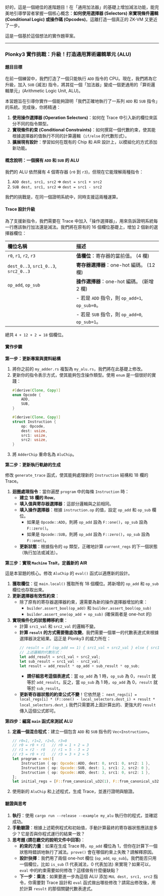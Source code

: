 好的，這是一個絕佳的進階題目！在「通用加法器」的基礎上增加減法功能，能完美地引導學習者掌握一個核心概念：**如何使用選擇器 (Selectors) 來實現條件邏輯 (Conditional Logic) 或操作碼 (Opcodes)**。這離打造一個真正的 ZK-VM 又更近了一步。

這是一個基於這個想法的實作題草案。

---

### **Plonky3 實作挑戰：升級！打造通用算術邏輯單元 (ALU)**

#### **題目目標**

在前一個練習中，我們打造了一個只能執行 `ADD` 指令的 CPU。現在，我們將為它升級，加入 `SUB` (減法) 指令，將其從一個「加法器」變成一個更通用的「算術邏輯單元」(Arithmetic Logic Unit, ALU)。

本習題旨在引導你實作一個能夠證明「我們正確地執行了一系列 `ADD` 和 `SUB` 指令」的系統。完成後，你將精通：

1.  **使用操作選擇器 (Operation Selectors)**：如何在 Trace 中引入新的欄位來區分不同的指令類型。
2.  **實現條件約束 (Conditional Constraints)**：如何撰寫一個代數約束，使其能根據選擇器的值執行不同的計算邏輯（`if/else` 的代數形式）。
3.  **擴展現有設計**：學習如何在既有的 Chip 和 AIR 設計上，以模組化的方式添加新功能。

#### **概念說明：一個擁有 `ADD` 和 `SUB` 的 ALU**

我們的 ALU 依然擁有 4 個寄存器 (`r0` 到 `r3`)，但現在它能理解兩種指令：
1.  `ADD dest, src1, src2`  => `dest = src1 + src2`
2.  `SUB dest, src1, src2`  => `dest = src1 - src2`

我們的挑戰是，在同一個證明系統中，同時支援這兩種運算。

#### **Trace 設計升級**

為了支援新指令，我們需要在 Trace 中加入「操作選擇器」，用來告訴證明系統每一行應該執行加法還是減法。我們將在原有的 16 個欄位基礎上，增加 2 個新的選擇器欄位：

| 欄位名稱 | 描述 |
| :--- | :--- |
| `r0`, `r1`, `r2`, `r3` | **值欄位**：寄存器的當前值。 (4 欄) |
| `dest_0..3`, `src1_0..3`, `src2_0..3` | **寄存器選擇器**：one-hot 編碼。 (12 欄) |
| `op_add`, `op_sub` | **操作選擇器**：one-hot 編碼。 (新增 2 欄) |
| | - 若是 `ADD` 指令，則 `op_add=1`, `op_sub=0`。 |
| | - 若是 `SUB` 指令，則 `op_add=0`, `op_sub=1`。 |

總共 `4 + 12 + 2 = 18` 個欄位。

#### **實作步驟**

**第一步：更新專案與資料結構**

1.  將你之前的 `my_adder.rs` 複製為 `my_alu.rs`，我們將在此基礎上修改。
2.  更新你的指令表示方式，使其能夠包含操作類型。使用 `enum` 是一個很好的實踐：
    ```rust
    #[derive(Clone, Copy)]
    enum Opcode {
        ADD,
        SUB,
    }

    #[derive(Clone, Copy)]
    struct Instruction {
        op: Opcode,
        dest: usize,
        src1: usize,
        src2: usize,
    }
    ```
3.  將 `AdderChip` 重命名為 `AluChip`。

**第二步：更新執行軌跡的生成**

修改 `generate_trace` 函式，使其能夠處理新的 `Instruction` 結構和 18 欄的 Trace。

1.  **迴圈處理指令**：當你遍歷 `program` 中的每條 `Instruction` 時：
    *   **建立 18 欄的 Row**。
    *   **填入值與寄存器選擇器**：這部分邏輯與之前相同。
    *   **填入操作選擇器**：根據 `instruction.op` 的值，設定 `op_add` 和 `op_sub` 欄位。
        *   如果是 `Opcode::ADD`，則將 `op_add` 設為 `F::one()`，`op_sub` 設為 `F::zero()`。
        *   如果是 `Opcode::SUB`，則將 `op_add` 設為 `F::zero()`，`op_sub` 設為 `F::one()`。
    *   **更新狀態**：根據指令的 `op` 類型，正確地計算 `current_regs` 的下一個狀態（執行加法或減法）。

**第三步：實現 `Machine` Trait，定義新的 AIR**

這是本習題的核心。修改 `AluChip` 的 `eval()` 函式以適應新的設計。

1.  **獲取欄位**：從 `main.local()` 獲取所有 18 個欄位。將新增的 `op_add` 和 `op_sub` 欄位也存取出來。
2.  **更新選擇器有效性約束**：
    *   除了原有的寄存器選擇器約束，還需要為新的操作選擇器增加約束：
        *   `builder.assert_bool(op_add)` 和 `builder.assert_bool(op_sub)`
        *   `builder.assert_one(op_add + op_sub)` (確保兩者是 one-hot 的)
3.  **實現條件化的狀態轉移約束**：
    *   計算 `src1_val` 和 `src2_val` 的邏輯不變。
    *   **計算 `result` 的方式需要徹底改變**。我們需要一個單一的代數表達式來根據選擇器決定結果。這正是 Plonky3 的威力所在：
        ```rust
        // result = if (op_add == 1) { src1_val + src2_val } else { src1_val - src2_val }
        // 上述邏輯的代數形式：
        let add_result = src1_val + src2_val;
        let sub_result = src1_val - src2_val;
        let result = add_result * op_add + sub_result * op_sub;
        ```
        *   **請仔細思考這個表達式**：當 `op_add` 為 1 時，`op_sub` 為 0，`result` 就等於 `add_result`。反之，當 `op_sub` 為 1 時，`op_add` 為 0，`result` 就等於 `sub_result`。
    *   **更新寄存器狀態的約束公式不變**！它依然是：
        `next_regs[i] = local_regs[i] * (F::one() - local_selectors.dest_i) + result * local_selectors.dest_i`
        我們只需要將上面計算出的、更強大的 `result` 傳入這個公式即可。

**第四步：編寫 `main` 函式來測試 ALU**

1.  **定義一個混合程式**：建立一個包含 `ADD` 和 `SUB` 指令的 `Vec<Instruction>`。
    ```rust
    // r0=1, r1=2, r2=5, r3=0
    // r0 = r0 + r1   // r0 = 1 + 2 = 3
    // r1 = r2 - r0   // r1 = 5 - 3 = 2
    // r3 = r0 + r1   // r3 = 3 + 2 = 5
    let program = vec![
        Instruction { op: Opcode::ADD, dest: 0, src1: 0, src2: 1 },
        Instruction { op: Opcode::SUB, dest: 1, src1: 2, src2: 0 },
        Instruction { op: Opcode::ADD, dest: 3, src1: 0, src2: 1 },
    ];
    let initial_regs = [F::from_canonical_u32(1), F::from_canonical_u32(2), F::from_canonical_u32(5), F::zero()];
    ```
2.  使用新的 `AluChip` 和上述程式，生成 Trace，並進行證明與驗證。

#### **驗證與思考**

1.  **執行**：使用 `cargo run --release --example my_alu` 執行你的程式，並確認成功。
2.  **手動驗證**：根據上述範例程式和初始值，手動計算最終的寄存器狀態應該是多少？它是否與你程式運行的結果一致？
3.  **思考題 (請在繳交的說明文件中回答)**：
    *   **約束的力量**：如果在生成 Trace 時，`op_add` 欄位為 1，但你在計算下一個狀態時錯誤地執行了減法。`prove()` 會在哪個約束上失敗？請解釋原因。
    *   **設計抉擇**：我們用了兩個 one-hot 欄位 (`op_add`, `op_sub`)。我們能否只用一個欄位，比如 `is_sub` (1 代表減法，0 代表加法) 來實現？如果可以，`eval` 中的約束需要如何修改？這樣做有什麼優缺點？
    *   **下一步：乘法**：如果要進一步為這個 ALU 添加 `MUL dest, src1, src2` 指令，你需要對 Trace 設計和 `eval` 函式做出哪些修改？請寫出修改後，用於計算 `result` 的那個關鍵代數表達式。